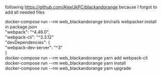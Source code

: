 following https://github.com/AlexUkPC/blackandorange because I forgot to add all needed files



docker-compose run --rm web_blackandorange bin/rails webpacker:install  
in package.json  
    "webpack": "^4.46.0",  
    "webpack-cli": "^3.3.12"  
  "devDependencies": {  
    "webpack-dev-server": "^3"  
  }  
docker-compose run --rm web_blackandorange yarn add webpack-cli  
docker-compose run --rm web_blackandorange yarn install  
docker-compose run --rm web_blackandorange yarn upgrade  
